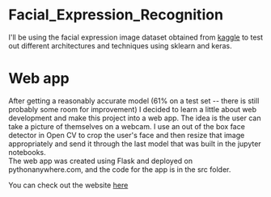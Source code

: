 # Facial_Expression_Recognition

I'll be using the facial expression image dataset obtained from [kaggle](https://www.kaggle.com/c/challenges-in-representation-learning-facial-expression-recognition-challenge) to test out different architectures and techniques using sklearn and keras.


# Web app

After getting a reasonably accurate model (61% on a test set -- there is still probably some room for improvement) I decided to learn a little about web development and make this project into a web app. 
The idea is the user can take a picture of themselves on a webcam. I use an out of the box face detector in Open CV to crop the user's face and then resize that image appropriately and send it through the last model that was built in the jupyter notebooks.  
The web app was created using Flask and deployed on pythonanywhere.com, and the code for the app is in the src folder.


You can check out the website [here](https://bbober.pythonanywhere.com)
